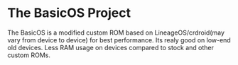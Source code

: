 # The BasicOS Project
The BasicOS is a modified custom ROM based on LineageOS/crdroid(may vary from device to device) for best performance. Its realy good on low-end old devices. Less RAM usage on devices compared to stock and other custom ROMs.
